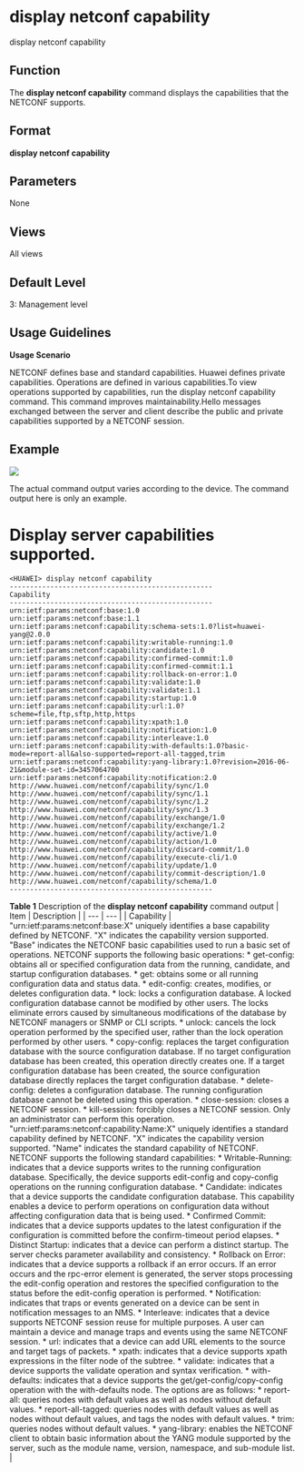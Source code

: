 display netconf capability
==========================

display netconf capability

Function
--------



The **display netconf capability** command displays the capabilities that the NETCONF supports.




Format
------

**display netconf capability**


Parameters
----------

None

Views
-----

All views


Default Level
-------------

3: Management level


Usage Guidelines
----------------

**Usage Scenario**

NETCONF defines base and standard capabilities. Huawei defines private capabilities. Operations are defined in various capabilities.To view operations supported by capabilities, run the display netconf capability command. This command improves maintainability.Hello messages exchanged between the server and client describe the public and private capabilities supported by a NETCONF session.


Example
-------

![](../public_sys-resources/note_3.0-en-us.png) 

The actual command output varies according to the device. The command output here is only an example.


# Display server capabilities supported.
```
<HUAWEI> display netconf capability
--------------------------------------------------
Capability
--------------------------------------------------
urn:ietf:params:netconf:base:1.0
urn:ietf:params:netconf:base:1.1
urn:ietf:params:netconf:capability:schema-sets:1.0?list=huawei-yang@2.0.0
urn:ietf:params:netconf:capability:writable-running:1.0
urn:ietf:params:netconf:capability:candidate:1.0
urn:ietf:params:netconf:capability:confirmed-commit:1.0
urn:ietf:params:netconf:capability:confirmed-commit:1.1
urn:ietf:params:netconf:capability:rollback-on-error:1.0
urn:ietf:params:netconf:capability:validate:1.0
urn:ietf:params:netconf:capability:validate:1.1
urn:ietf:params:netconf:capability:startup:1.0
urn:ietf:params:netconf:capability:url:1.0?scheme=file,ftp,sftp,http,https
urn:ietf:params:netconf:capability:xpath:1.0
urn:ietf:params:netconf:capability:notification:1.0
urn:ietf:params:netconf:capability:interleave:1.0
urn:ietf:params:netconf:capability:with-defaults:1.0?basic-mode=report-all&also-supported=report-all-tagged,trim
urn:ietf:params:netconf:capability:yang-library:1.0?revision=2016-06-21&module-set-id=3457064700
urn:ietf:params:netconf:capability:notification:2.0
http://www.huawei.com/netconf/capability/sync/1.0
http://www.huawei.com/netconf/capability/sync/1.1
http://www.huawei.com/netconf/capability/sync/1.2
http://www.huawei.com/netconf/capability/sync/1.3
http://www.huawei.com/netconf/capability/exchange/1.0
http://www.huawei.com/netconf/capability/exchange/1.2
http://www.huawei.com/netconf/capability/active/1.0
http://www.huawei.com/netconf/capability/action/1.0
http://www.huawei.com/netconf/capability/discard-commit/1.0
http://www.huawei.com/netconf/capability/execute-cli/1.0
http://www.huawei.com/netconf/capability/update/1.0
http://www.huawei.com/netconf/capability/commit-description/1.0
http://www.huawei.com/netconf/capability/schema/1.0
--------------------------------------------------

```

**Table 1** Description of the **display netconf capability** command output
| Item | Description |
| --- | --- |
| Capability | "urn:ietf:params:netconf:base:X" uniquely identifies a base capability defined by NETCONF. "X" indicates the capability version supported.  "Base" indicates the NETCONF basic capabilities used to run a basic set of operations. NETCONF supports the following basic operations:   * get-config: obtains all or specified configuration data from the running, candidate, and startup configuration databases. * get: obtains some or all running configuration data and status data. * edit-config: creates, modifies, or deletes configuration data. * lock: locks a configuration database. A locked configuration database cannot be modified by other users. The locks eliminate errors caused by simultaneous modifications of the database by NETCONF managers or SNMP or CLI scripts. * unlock: cancels the lock operation performed by the specified user, rather than the lock operation performed by other users. * copy-config: replaces the target configuration database with the source configuration database. If no target configuration database has been created, this operation directly creates one. If a target configuration database has been created, the source configuration database directly replaces the target configuration database. * delete-config: deletes a configuration database. The running configuration database cannot be deleted using this operation. * close-session: closes a NETCONF session. * kill-session: forcibly closes a NETCONF session. Only an administrator can perform this operation.   "urn:ietf:params:netconf:capability:Name:X" uniquely identifies a standard capability defined by NETCONF. "X" indicates the capability version supported.  "Name" indicates the standard capability of NETCONF. NETCONF supports the following standard capabilities:   * Writable-Running: indicates that a device supports writes to the running configuration database. Specifically, the device supports edit-config and copy-config operations on the running configuration database. * Candidate: indicates that a device supports the candidate configuration database. This capability enables a device to perform operations on configuration data without affecting configuration data that is being used. * Confirmed Commit: indicates that a device supports updates to the latest configuration if the configuration is committed before the confirm-timeout period elapses. * Distinct Startup: indicates that a device can perform a distinct startup. The server checks parameter availability and consistency. * Rollback on Error: indicates that a device supports a rollback if an error occurs. If an error occurs and the rpc-error element is generated, the server stops processing the edit-config operation and restores the specified configuration to the status before the edit-config operation is performed. * Notification: indicates that traps or events generated on a device can be sent in notification messages to an NMS. * Interleave: indicates that a device supports NETCONF session reuse for multiple purposes. A user can maintain a device and manage traps and events using the same NETCONF session. * url: indicates that a device can add URL elements to the source and target tags of packets. * xpath: indicates that a device supports xpath expressions in the filter node of the subtree. * validate: indicates that a device supports the validate operation and syntax verification. * with-defaults: indicates that a device supports the get/get-config/copy-config operation with the with-defaults node. The options are as follows: * report-all: queries nodes with default values as well as nodes without default values. * report-all-tagged: queries nodes with default values as well as nodes without default values, and tags the nodes with default values. * trim: queries nodes without default values. * yang-library: enables the NETCONF client to obtain basic information about the YANG module supported by the server, such as the module name, version, namespace, and sub-module list. |